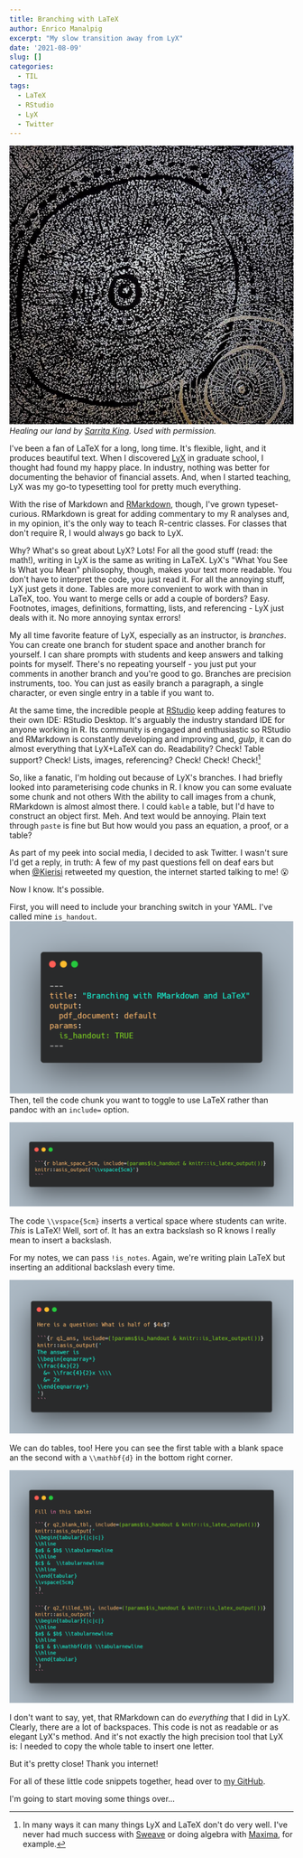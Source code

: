 ```yaml
---
title: Branching with LaTeX
author: Enrico Manalpig
excerpt: "My slow transition away from LyX"
date: '2021-08-09'
slug: []
categories:
  - TIL
tags:
  - LaTeX
  - RStudio
  - LyX
  - Twitter
---
```


![contemporary aboriginal art](featured.jpg)
*Healing our land by [Sarrita King](https://artisticsolutionsgroup.com.au/). Used with permission.*



I've been a fan of LaTeX for a long, long time.  It's flexible, light, and it produces beautiful text. When I discovered [LyX](https://lyx.org) in graduate school, I thought had found my happy place. In industry, nothing was better for documenting the behavior of financial assets. And, when I started teaching, LyX was my go-to typesetting tool for pretty much everything.

With the rise of Markdown and [RMarkdown](https://rmarkdown.rstudio.com/), though, I've grown typeset-curious.  RMarkdown is great for adding commentary to my R analyses and, in my opinion, it's the only way to teach R-centric classes. For classes that don't require R, I would always go back to LyX.

Why? What's so great about LyX? Lots!  For all the good stuff (read: the math!), writing in LyX is the same as writing in LaTeX. LyX's "What You See Is What you Mean" philosophy, though, makes your text more readable.  You don't have to interpret the code, you just read it.  For all the annoying stuff, LyX just gets it done.  Tables are more convenient to work with than in LaTeX, too.  You want to merge cells or add a couple of borders? Easy. Footnotes, images, definitions, formatting, lists, and referencing - LyX just deals with it.  No more annoying syntax errors!

My all time favorite feature of LyX, especially as an instructor, is *branches*. You can create one branch for student space and another branch for yourself. I can share prompts with students and keep answers and talking points for myself. There's no repeating yourself - you just put your comments in another branch and you're good to go. Branches are precision instruments, too.  You can just as easily branch a paragraph, a single character, or even single entry in a table if you want to. 

At the same time, the incredible people at [RStudio](https://www.rstudio.com/) keep adding features to their own IDE: RStudio Desktop. It's arguably the industry standard IDE for anyone working in R. Its community is engaged and enthusiastic so RStudio and RMarkdown is constantly developing and improving and, *gulp*, it can do almost everything that LyX+LaTeX can do.  Readability? Check! Table support? Check! Lists, images, referencing? Check! Check! Check![^1] 

[^1]: In many ways it can many things LyX and LaTeX don't do very well.  I've never had much success with [Sweave](https://wiki.lyx.org/Glossary/Sweave) or doing algebra with [Maxima](https://maxima.sourceforge.io/), for example.

So, like a fanatic, I'm holding out because of LyX's branches. I had briefly looked into parameterising code chunks in R.  I know you can some evaluate some chunk and not others  With the ability to call images from a chunk, RMarkdown is almost almost there.  I could `kable` a table, but I'd have to construct an object first. Meh. And text would be annoying. Plain text through `paste` is fine but  But how would you pass an equation, a proof, or a table?

As part of my peek into social media, I decided to ask Twitter.  I wasn't sure I'd get a reply, in truth: A few of my past questions fell on deaf ears but when [@Kierisi](https://twitter.com/kierisi) retweeted my question, the internet started talking to me! 😮

Now I know.  It's possible.

First, you will need to include your branching switch in your YAML. I've called mine `is_handout`.
![image of code with parameter highlighted](./images/yaml.png)
Then, tell the code chunk you want to toggle to use LaTeX rather than pandoc with an `include=` option.

![Image of code chunk with option highlighted](./images/blank_space.png)

The code ``\\vspace{5cm}`` inserts a vertical space where students can write.  *This* is LaTeX! Well, sort of.  It has an extra backslash so R knows I really mean to insert a backslash.

For my notes, we can pass `!is_notes`.  Again, we're writing plain LaTeX but inserting an additional backslash every time.

![Image of code chunk with option highlighted](./images/eqnarray.png)


We can do tables, too! Here you can see the first table with a blank space an the second with a `\\mathbf{d}` in the bottom right corner.

![Image of code chunk with option highlighted](./images/table.png)

I don't want to say, yet, that RMarkdown can do *everything* that I did in LyX.  Clearly, there are a lot of backspaces.  This code is not as readable or as elegant LyX's method.  And it's not exactly the high precision tool that LyX is: I needed to copy the whole table to insert one letter.

But it's pretty close!  Thank you internet!

For all of these little code snippets together, head over to [my GitHub](https://github.com/enricomanlapig/useful_snippets/tree/master/branching_with_latex).

I'm going to start moving some things over...
